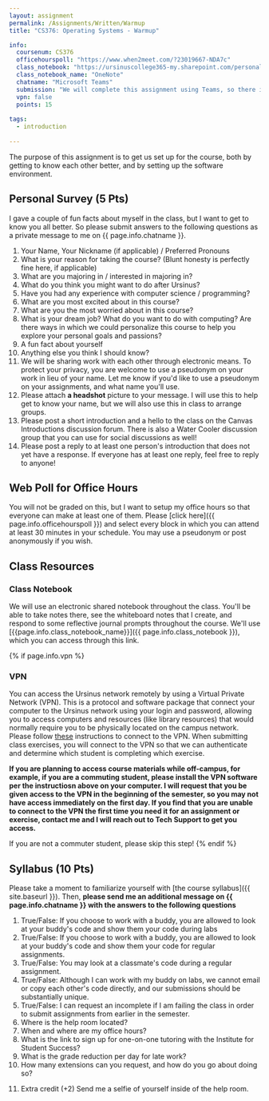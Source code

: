 ```yaml
---
layout: assignment
permalink: /Assignments/Written/Warmup
title: "CS376: Operating Systems - Warmup"

info:
  coursenum: CS376
  officehourspoll: "https://www.when2meet.com/?23019667-NDA7c"
  class_notebook: "https://ursinuscollege365-my.sharepoint.com/personal/wmongan_ursinus_edu/Documents/Class%20Notebooks/CS376%20Spring%202024"
  class_notebook_name: "OneNote"
  chatname: "Microsoft Teams"
  submission: "We will complete this assignment using Teams, so there is no need to write up any documentation (as we will in future programming assignments) nor is it necessary to submit anything to Canvas.  It is fine to just follow the directions in each part and send me messages as appropriate!"
  vpn: false
  points: 15
  
tags:
  - introduction
  
---
```


The purpose of this assignment is to get us set up for the course, both by getting to know each other better, and by setting up the software environment.

## Personal Survey (5 Pts)

I gave a couple of fun facts about myself in the class, but I want to get to know you all better. So please submit answers to the following questions as a private message to me on {{ page.info.chatname }}.

1.  Your Name, Your Nickname (if applicable) / Preferred Pronouns
2.  What is your reason for taking the course? (Blunt honesty is perfectly fine here, if applicable)
3.  What are you majoring in / interested in majoring in?
4.  What do you think you might want to do after Ursinus?
5.  Have you had any experience with computer science / programming? 
6.  What are you most excited about in this course?
7.  What are you the most worried about in this course?
8.  What is your dream job?  What do you want to do with computing?  Are there ways in which we could personalize this course to help you explore your personal goals and passions?
9.  A fun fact about yourself
10.  Anything else you think I should know?
11.  We will be sharing work with each other through electronic means.  To protect your privacy, you are welcome to use a pseudonym on your work in lieu of your name.  Let me know if you'd like to use a pseudonym on your assignments, and what name you'll use.
12.  Please attach **a headshot** picture to your message. I will use this to help get to know your name, but we will also use this in class to arrange groups.
13. Please post a short introduction and a hello to the class on the Canvas Introductions discussion forum.  There is also a Water Cooler discussion group that you can use for social discussions as well!
14. Please post a reply to at least one person's introduction that does not yet have a response.  If everyone has at least one reply, feel free to reply to anyone!

## Web Poll for Office Hours

You will not be graded on this, but I want to setup my office hours so that everyone can make at least one of them. Please [click here]({{ page.info.officehourspoll }}) and select every block in which you can attend at least 30 minutes in your schedule. You may use a pseudonym or post anonymously if you wish.

## Class Resources

### Class Notebook

We will use an electronic shared notebook throughout the class.  You'll be able to take notes there, see the whiteboard notes that I create, and respond to some reflective journal prompts throughout the course.  We'll use [{{page.info.class_notebook_name}}]({{ page.info.class_notebook }}), which you can access through this link.

{% if page.info.vpn %}
### VPN

You can access the Ursinus network remotely by using a Virtual Private Network (VPN).  This is a protocol and software package that connect your computer to the Ursinus network using your login and password, allowing you to access computers and resources (like library resources) that would normally require you to be physically located on the campus network.  Please follow [these](https://www.ursinus.edu/offices/information-technology/technology-support/hardware-and-software-help/remote-connections-and-vpn/) instructions to connect to the VPN.  When submitting class exercises, you will connect to the VPN so that we can authenticate and determine which student is completing which exercise.

**If you are planning to access course materials while off-campus, for example, if you are a commuting student, please install the VPN software per the instructiosn above on your computer.  I will request that you be given access to the VPN in the beginning of the semester, so you may not have access immediately on the first day.  If you find that you are unable to connect to the VPN the first time you need it for an assignment or exercise, contact me and I will reach out to Tech Support to get you access.**

If you are not a commuter student, please skip this step!
{% endif %}

## Syllabus (10 Pts)

Please take a moment to familiarize yourself with [the course syllabus]({{ site.baseurl }}). Then, **please send me an additional message on {{ page.info.chatname }} with the answers to the following questions**

1.  True/False: If you choose to work with a buddy, you are allowed to look at your buddy's code and show them your code during labs
2.  True/False: If you choose to work with a buddy, you are allowed to look at your buddy's code and show them your code for regular assignments.
3.  True/False: You may look at a classmate's code during a regular assignment.
4.  True/False: Although I can work with my buddy on labs, we cannot email or copy each other's code directly, and our submissions should be substantially unique.
5.  True/False: I can request an incomplete if I am failing the class in order to submit assignments from earlier in the semester.
6.  Where is the help room located?
7.  When and where are my office hours?
8.  What is the link to sign up for one-on-one tutoring with the Institute for Student Success?
9.  What is the grade reduction per day for late work?
10.  How many extensions can you request, and how do you go about doing so?
<!--11.  What happens if you show up after the lecture has already started?-->
11.  Extra credit (+2) Send me a selfie of yourself inside of the help room.